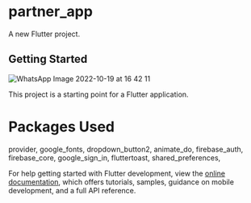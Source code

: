 # partner_app

A new Flutter project.

## Getting Started

![WhatsApp Image 2022-10-19 at 16 42 11](https://user-images.githubusercontent.com/91565180/196676027-06ae7a85-7777-4e22-af4f-8a083789d6e2.jpeg)

This project is a starting point for a Flutter application.

# Packages Used
provider,
google_fonts,
dropdown_button2,
animate_do,
firebase_auth,
firebase_core,
google_sign_in,
fluttertoast,
shared_preferences,


For help getting started with Flutter development, view the
[online documentation](https://docs.flutter.dev/), which offers tutorials,
samples, guidance on mobile development, and a full API reference.


